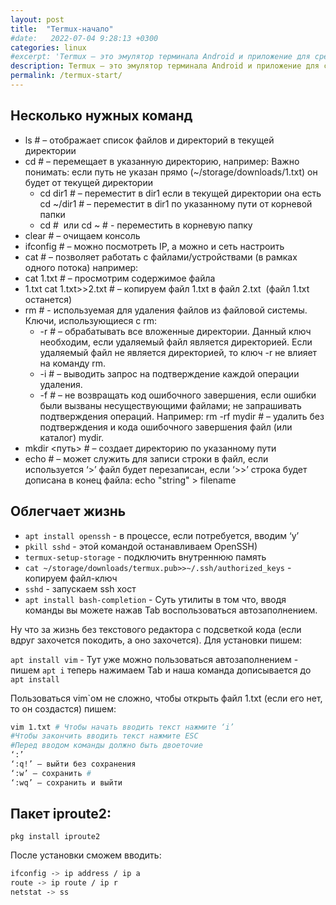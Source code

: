 ```yaml
---
layout: post
title:  "Termux-начало"
#date:   2022-07-04 9:28:13 +0300
categories: linux
#excerpt: 'Termux — это эмулятор терминала Android и приложение для среды Linux.'
description: Termux — это эмулятор терминала Android и приложение для среды Linux.
permalink: /termux-start/
---
```


## Несколько нужных команд


* ls # – отображает список файлов и директорий в текущей директории 
* cd # – перемещает в указанную директорию, например: Важно понимать: если путь не указан прямо (~/storage/downloads/1.txt) он будет от текущей директории 
   * cd dir1 # – переместит в dir1 если в текущей директории она есть cd ~/dir1 # – переместит в dir1 по указанному пути от корневой папки 
   * cd #  или cd ~ # - переместить в корневую папку 
* clear # – очищаем консоль 
* ifconfig # – можно посмотреть IP, а можно и сеть настроить 
* cat # – позволяет работать с файлами/устройствами (в рамках одного потока) например: 
* cat 1.txt # – просмотрим содержимое файла 
* 1.txt cat 1.txt>>2.txt # – копируем файл 1.txt в файл 2.txt  (файл 1.txt останется) 
* rm # - используемая для удаления файлов из файловой системы. Ключи, использующиеся с rm:
   * -r # – обрабатывать все вложенные директории. Данный ключ необходим, если удаляемый файл является директорией. Если удаляемый файл не является директорией, то ключ -r не влияет на команду rm. 
   * -i # – выводить запрос на подтверждение каждой операции удаления. 
   * -f # – не возвращать код ошибочного завершения, если ошибки были вызваны несуществующими файлами; не запрашивать подтверждения операций. Например: rm -rf mydir # – удалить без подтверждения и кода ошибочного завершения файл (или каталог) mydir. 
* mkdir <путь> # – создает директорию по указанному пути 
* echo # – может служить для записи строки в файл, если используется ‘>’ файл будет перезаписан, если ‘>>’ строка будет дописана в конец файла: echo "string" > filename

## Облегчает жизнь

* `apt install openssh` - в процессе, если потребуется, вводим ‘y’ 
* `pkill sshd` - этой командой останавливаем OpenSSH) 
* `termux-setup-storage` - подключить внутреннюю память 
* `cat ~/storage/downloads/termux.pub>>~/.ssh/authorized_keys` - копируем файл-ключ 
* `sshd` - запускаем ssh хост
* `apt install bash-completion` - Суть утилиты в том что, вводя команды вы можете нажав Tab воспользоваться автозаполнением.

Ну что за жизнь без текстового редактора с подсветкой кода (если вдруг захочется покодить, а оно захочется). Для установки пишем:

`apt install vim` - Тут уже можно пользоваться автозаполнением - пишем `apt i` теперь нажимаем Tab и наша команда дописывается до `apt install`

Пользоваться vim`ом не сложно, чтобы открыть файл 1.txt (если его нет, то он создастся) пишем:

```bash
vim 1.txt # Чтобы начать вводить текст нажмите ‘i’ 
#Чтобы закончить вводить текст нажмите ESC 
#Перед вводом команды должно быть двоеточие
‘:’ 
‘:q!’ – выйти без сохранения 
‘:w’ – сохранить # 
‘:wq’ – сохранить и выйти
```

## Пакет iproute2:

`pkg install iproute2`

После установки сможем вводить:

```bash
ifconfig -> ip address / ip a
route -> ip route / ip r
netstat -> ss
```
